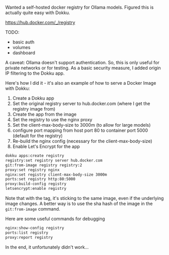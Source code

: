 Wanted a self-hosted docker registry for Ollama models.
Figured this is actually quite easy with Dokku.

https://hub.docker.com/_/registry

TODO:

- basic auth
- volumes
- dashboard

A caveat: Ollama doesn't support authentication. So, this is only useful for private networks or for testing. As a basic security measure, I added origin IP filtering to the Dokku app.

Here's how I did it - it's also an example of how to serve a Docker Image with Dokku:

1. Create a Dokku app
2. Set the original registry server to hub.docker.com (where I get the registry image from)
3. Create the app from the image
4. Set the registry to use the nginx proxy
5. Set the client-max-body-size to 3000m (to allow for large models)
6. configure port mapping from host port 80 to container port 5000 (default for the registry)
7. Re-build the nginx config (necessary for the client-max-body-size)
8. Enable Let's Encrypt for the app

```bash
dokku apps:create registry
registry:set registry server hub.docker.com
git:from-image registry registry:2
proxy:set registry nginx
nginx:set registry client-max-body-size 3000m
ports:set registry http:80:5000
proxy:build-config registry
letsencrypt:enable registry
```

Note that with the tag, it's sticking to the same image, even if the underlying image changes. A better way is to use the sha hash of the image in the `git:from-image` command.

Here are some useful commands for debugging

```bash
nginx:show-config registry 
ports:list registry
proxy:report registry 
```

In the end, it unfortunately didn't work...